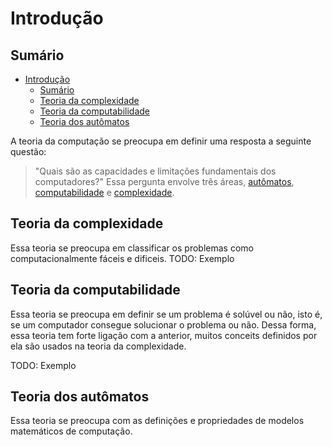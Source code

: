 # Introdução

## Sumário

- [Introdução](#introdu%C3%A7%C3%A3o)
  - [Sumário](#sum%C3%A1rio)
  - [Teoria da complexidade](#teoria-da-complexidade)
  - [Teoria da computabilidade](#teoria-da-computabilidade)
  - [Teoria dos autômatos](#teoria-dos-aut%C3%B4matos)


A teoria da computação se preocupa em definir uma resposta a seguinte questão:
> "Quais são as capacidades e limitações fundamentais dos computadores?"
Essa pergunta envolve três áreas, [autômatos](#teoria-dos-aut%C3%B4matos), [computabilidade](#teoria-da-computabilidade) e [complexidade](#teoria-da-complexidade).

## Teoria da complexidade

Essa teoria se preocupa em classificar os problemas como computacionalmente fáceis e dificeis.
TODO: Exemplo

## Teoria da computabilidade

Essa teoria se preocupa em definir se um problema é solúvel ou não, isto é, se um computador consegue solucionar o problema ou não. Dessa forma, essa teoria tem forte ligação com a anterior, muitos conceits definidos por ela são usados na teoria da complexidade.

TODO: Exemplo

## Teoria dos autômatos

Essa teoria se preocupa com as definições e propriedades de modelos matemáticos de computação.